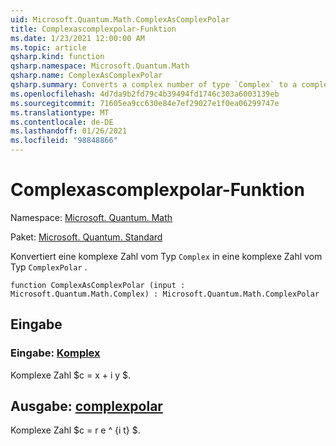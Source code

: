 ```yaml
---
uid: Microsoft.Quantum.Math.ComplexAsComplexPolar
title: Complexascomplexpolar-Funktion
ms.date: 1/23/2021 12:00:00 AM
ms.topic: article
qsharp.kind: function
qsharp.namespace: Microsoft.Quantum.Math
qsharp.name: ComplexAsComplexPolar
qsharp.summary: Converts a complex number of type `Complex` to a complex number of type `ComplexPolar`.
ms.openlocfilehash: 4d7da9b2fd79c4b39494fd1746c303a6003139eb
ms.sourcegitcommit: 71605ea9cc630e84e7ef29027e1f0ea06299747e
ms.translationtype: MT
ms.contentlocale: de-DE
ms.lasthandoff: 01/26/2021
ms.locfileid: "98848866"
---
```

# <a name="complexascomplexpolar-function"></a>Complexascomplexpolar-Funktion

Namespace: [Microsoft. Quantum. Math](xref:Microsoft.Quantum.Math)

Paket: [Microsoft. Quantum. Standard](https://nuget.org/packages/Microsoft.Quantum.Standard)


Konvertiert eine komplexe Zahl vom Typ `Complex` in eine komplexe Zahl vom Typ `ComplexPolar` .

```qsharp
function ComplexAsComplexPolar (input : Microsoft.Quantum.Math.Complex) : Microsoft.Quantum.Math.ComplexPolar
```


## <a name="input"></a>Eingabe

### <a name="input--complex"></a>Eingabe: [Komplex](xref:Microsoft.Quantum.Math.Complex)

Komplexe Zahl $c = x + i y $.



## <a name="output--complexpolar"></a>Ausgabe: [complexpolar](xref:Microsoft.Quantum.Math.ComplexPolar)

Komplexe Zahl $c = r e ^ {i t} $.